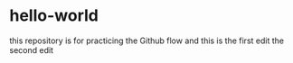 # hello-world
this repository is for practicing the Github flow
and this is the first edit
the second edit
